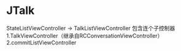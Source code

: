 # JTalk

StateListViewController -> TalkListViewController 包含连个子控制器1.TalkViewController（继承自RCConversationViewController）  2.commitListViewController

